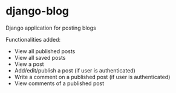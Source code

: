 # django-blog

Django application for posting blogs

Functionalities added:
- View all published posts
- View all saved posts
- View a post
- Add/edit/publish a post (if user is authenticated)
- Write a comment on a published post (if user is authenticated)
- View comments of a published post
